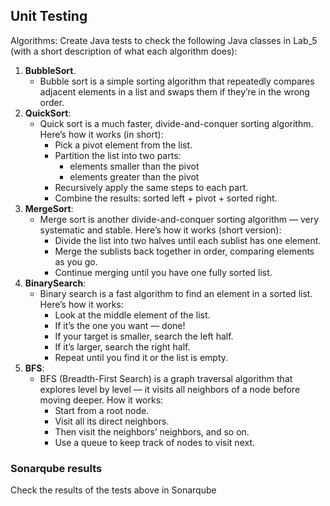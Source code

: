 

## Unit Testing

Algorithms: Create Java tests to check the following Java classes in Lab_5 (with a short description of what each algorithm does):

1. **BubbleSort**.
	- Bubble sort is a simple sorting algorithm that repeatedly compares adjacent elements in a list and swaps them if they’re in the wrong order.
2. **QuickSort**: 
	- Quick sort is a much faster, divide-and-conquer sorting algorithm. Here’s how it works (in short):
		- Pick a pivot element from the list.
		- Partition the list into two parts:
			- elements smaller than the pivot
			- elements greater than the pivot
		- Recursively apply the same steps to each part.
		- Combine the results: sorted left + pivot + sorted right.
3. **MergeSort**: 
	- Merge sort is another divide-and-conquer sorting algorithm — very systematic and stable. Here’s how it works (short version):
		- Divide the list into two halves until each sublist has one element.
		- Merge the sublists back together in order, comparing elements as you go.
		- Continue merging until you have one fully sorted list.
4. **BinarySearch**: 
	- Binary search is a fast algorithm to find an element in a sorted list. Here’s how it works:
		- Look at the middle element of the list.
		- If it’s the one you want — done!
		- If your target is smaller, search the left half.
		- If it’s larger, search the right half.
		- Repeat until you find it or the list is empty.
5. **BFS**: 
	- BFS (Breadth-First Search) is a graph traversal algorithm that explores level by level — it visits all neighbors of a node before moving deeper. How it works:
		- Start from a root node.
		- Visit all its direct neighbors.
		- Then visit the neighbors’ neighbors, and so on.
		- Use a queue to keep track of nodes to visit next.


### Sonarqube results

Check the results of the tests above in Sonarqube